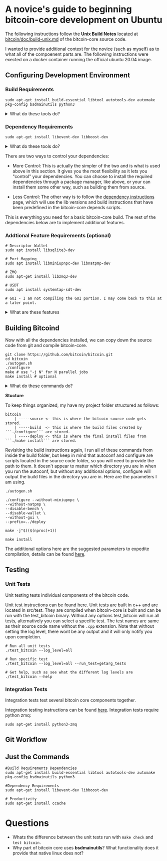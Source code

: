 # A novice's guide to beginning bitcoin-core development on Ubuntu
The following instructions follow the **Unix Build Notes** located at [bitcoin/doc/build-unix.md](https://github.com/bitcoin/bitcoin/blob/master/doc/build-unix.md) of the bitcoin-core source code. 

I wanted to provide additional context for the novice (such as myself) as to what all of the compoenent parts are. The following instructions were exected on a docker container running the official ubuntu 20.04 image. 

## Configuring Development Environment
### Build Requirements
```sudo apt-get install build-essential libtool autotools-dev automake pkg-config bsdmainutils python3```
<details>
  <summary>What do these tools do?</summary>
  
- build-essentials - This is a meta package (package that links to multiple other packages) that is necessary for compiling C and C++ programs. The list of actually packages may differ from OS to OS, but for Ubuntu 20.04 using apt-get the packages it contains are: dpkg-dev, g++, gcc, libc6-dev, make. The details for these packages can be found [here](https://packages.ubuntu.com/focal/build-essential). 

- libtool, autotools-dev, automake - [From the docs](https://www.star.bnl.gov/~liuzx/autobook.html): *"Autoconf, Automake, and Libtool were developed separately, to make tackling the problem of software configuration more manageable by partitioning it. But they were designed to be used as a system, and they make more sense when you have documentation for the whole system."* This excerpt is from an entire book dedicated to documenting the history of how these tools became the foundations for C software development. 

- pkg-config - [From the docs](https://www.freedesktop.org/wiki/Software/pkg-config): *"pkg-config is a helper tool used when compiling applications and libraries. It helps you insert the correct compiler options on the command line so an application can use gcc -o test test.c `pkg-config --libs --cflags glib-2.0` for instance, rather than hard-coding values on where to find glib (or other libraries)."*

- bsdmainutils - [From the docs]() *"collection of more utilities from FreeBSD This package contains lots of small programs many people expect to find when they use a BSD-style Unix system."* 

- python3 - Certain features, such as ZMQ are built with python. It also appears some CI testing functions utilze python as well. 

</details> 

### Dependency Requirements
```sudo apt-get install libevent-dev libboost-dev```
<details>
  <summary> What do these tools do?</summary>
  
  - libevent-dev - [from the docs](https://libevent.org/) *"The libevent API provides a mechanism to execute a callback function when a specific event occurs on a file descriptor or after a timeout has been reached. Furthermore, libevent also support callbacks due to signals or regular timeouts."*
  
  - libboost-dev - [from the docs](https://www.boost.org/users/) *"In a word, Productivity. Use of high-quality libraries like Boost speeds initial development, results in fewer bugs, reduces reinvention-of-the-wheel, and cuts long-term maintenance costs. And since Boost libraries tend to become de facto or de jure standards, many programmers are already familiar with them."*
</details>

There are two ways to control your dependencies: 
- More Control: This is actually the simpler of the two and is what is used above in this section. It gives you the most flexibility as it lets you "control" your dependencies. You can choose to install the required dependencies through a package manager, like above, or your can install them some other way, such as building them from source. 

- Less Control: The other way is to follow the [dependency instructions](https://github.com/bitcoin/bitcoin/blob/master/depends/README.md) page, which will use the lib versions and build instructions that have been predefined in the bitcoin-core depends scripts. 

This is everything you need for a basic bitcoin-core build. The rest of the dependencies below are to implement additional features. 

### Addtional Feature Requirements (optional)

```
# Descriptor Wallet
sudo apt install libsqlite3-dev

# Port Mapping
sudo apt install libminiupnpc-dev libnatpmp-dev

# ZMQ
sudo apt-get install libzmq3-dev

# USDT
sudo apt install systemtap-sdt-dev

# GUI - I am not compiling the GUI portion. I may come back to this at a later point. 
```
<details>
  <summary>What are these features</summary>
  
  - Descriptor Wallet: There are two types of bitcoin wallet, an old **legacy wallet** and a new **descriptor wallet**. Sqlite is required to use the new descriptor wallet. 
  
  - Port Mapping:  used to autoconfigure open ports one gateway router. 
  
  - ZMQ: TODO
  
  - USDT: TODO
  
  - GUI: bitcoin-core can be operated from the command line or from a gui. 
</details>

## Building Bitcoind
Now with all the dependencies installed, we can copy down the source code from git and compile bitcoin-core. 
```
git clone https://github.com/bitcoin/bitcoin.git
cd bitcoin
./autogen.sh 
./configure
make # use "-j N" for N parallel jobs
make install # optional
```
<details>
  <summary> What do these commands do?</summary>
  
  [Here](https://devmanual.gentoo.org/general-concepts/autotools/index.html) is a great visual and explanation of how these tools work together. 
  - ```./autogen.sh``` runs a series of test to learn capabilites are available in your environment. Its output is a configure script. 
  - ```./configure``` utilizes the output from autogen to configure settings for the build environment. Itt output is a make file.
  - ```make``` uses all the instructions from the makefile created by ./configure. This command does all of the binary compulation. 
  - ```make install``` puts the binary executables into their final destination. 
</details>
  
**Stucture** 

To keep things organized, my have my project folder structured as follows: 
```
bitcoin
    | -----source <- this is where the bitcoin source code gets stored.
    | -----build  <- this is where the build files created by ```./configure``` are stored.
    | -----deploy <- this is where the final install files from ```./make install``` are stored.
 ```   
Revisiting the build instructions again, I run all of these commands from inside the build folder, but keep in mind that autoconf and configure are scripts located in the source code folder, so you will need to provide the path to them. It doesn't appear to matter which directory you are in when you run the autoconf, but without any additional options, configure will output the build files in the directory you are in. Here are the parameters I am using. 

```
./autogen.sh

./configure --without-miniupnpc \
--without-natpmp \
--disable-bench \
--disable-wallet \
--without-gui \ 
--prefix=../deploy

make -j"$(($(nproc)+1))

make install 
```

The additional options here are the suggested parameters to expedite compilation, details can be found [here](https://github.com/bitcoin/bitcoin/blob/master/doc/productivity.md). 



## Testing

### Unit Tests
Unit testing tests individual components of the bitcoin code. 

Unit test instructions can be found [here](https://github.com/bitcoin/bitcoin/blob/master/src/test/README.md). Unit tests are built in c++ and are located in src/test. They are compiled when bitcoin-core is built and can be run with the test_bitcoin binary. Without any options test_bitcoin will run all tests, alternatively you can select a specific test. The test names are same as their source code name without the ```.cpp``` extension. Note that without setting the log level, there wont be any output and it will only notify you upon completion. 

```
# Run all unit tests
./test_bitcoin --log_level=all

# Run specific test
./test_bitcoin --log_level=all --run_test=getarg_tests

# Get help, such as see what the different log levels are
./test_bitcoin --help
```

### Integration Tests
Integration tests test several bitcoin core components together. 

Integration testing instructions can be found [here](https://github.com/bitcoin/bitcoin/tree/master/test). Integration tests require python zmq: 

```sudo apt-get install python3-zmq```



## Git Workflow













## Just the Commands
```
#Build Requirements Dependencies
sudo apt-get install build-essential libtool autotools-dev automake pkg-config bsdmainutils python3

#Dependency Requirements
sudo apt-get install libevent-dev libboost-dev

# Productivity
sudo apt-get install ccache

```

# Questions
- Whats the difference between the unit tests run with ```make check``` and ```test bitcoin```.
- Why part of bitcoin core uses **bsdmainutils**? What functionality does it provide that native linux does not? 

